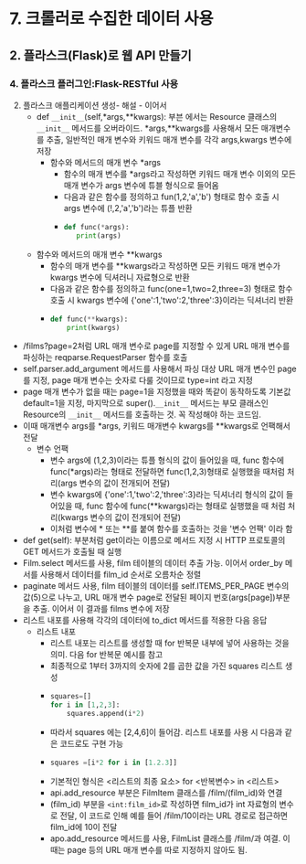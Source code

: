 # 7. 크롤러로 수집한 데이터 사용
## 2. 플라스크(Flask)로 웹 API 만들기
### 4. 플라스크 플러그인:Flask-RESTful 사용
2. 플라스크 애플리케이션 생성- 해설 - 이어서
   - def `__init__`(self,*args,**kwargs): 부븐 에서는 Resource 클래스의 `__init__` 메서드를 오버라이드. *args,**kwargs를 사용해서 모든 매개변수를 추출, 일반적인 매개 변수와 키워드 매개 변수를 각각 args,kwargs 변수에 저장
     - 함수와 메서드의 매개 변수 *args
       - 함수의 매개 변수를 *args라고 작성하면 키워드 매개 변수 이외의 모든 매개 변수가 args 변수에 튜블 형식으로 들어옴
       - 다음과 같은 함수를 정의하고 fun(1,2,'a','b') 형태로 함수 호출 시 args 변수에 (!,2,'a','b')라는 튜플 반환
       - ```python
         def func(*args):
            print(args)
         ```
    - 함수와 메서드의 매개 변수 **kwargs
      - 함수의 매개 변수를 **kwargs라고 작성하면 모든 키워드 매개 변수가 kwargs 변수에 딕셔러니 자료형으로 반환
      - 다음과 같은 함수를 정의하고 func(one=1,two=2,three=3) 형태로 함수 호출 시 kwargs 변수에 {'one':1,'two':2,'three':3}이라는 딕셔너리 반환
      - ```python
        def func(**kwargs):
            print(kwargs)
        ```
  - /films?page=2처럼 URL 매개 변수로 page를 지정할 수 있게 URL 매개 변수를 파싱하는 reqparse.RequestParser 함수를 호출
  - self.parser.add_argument 메서드를 사용해서 파싱 대상 URL 매개 변수인 page를 지정, page 매개 변수는 숫자로 다룰 것이므로 type=int 라고 지정
  - page 매개 변수가 없을 때는 page=1을 지정했을 때와 똑같이 동작하도록 기본값 default=1을 지정, 마지막으로 super().`__init__` 메서드는 부모 클래스인 Resource의 `__init__` 메서드를 호출하는 것. 꼭 작성해야 하는 코드임.
  - 이때 매개변수 args를 *args, 키워드 매개변수 kwargs를 **kwargs로 언팩해서 전달
    - 변수 언팩
      - 변수 args에 (1,2,3)이라는 튜플 형식의 값이 들어있을 때, func 함수에 func(*args)라는 형태로 전달하면 func(1,2,3)형태로 실행했을 때처럼 처리(args 변수의 값이 전개되어 전달)
      - 변수 kwargs에 {'one':1,'two':2,'three':3}라는 딕셔너리 형식의 값이 들어있을 때, func 함수에 func(**kwargs)라는 형태로 실행했을 때 처럼 처리(kwargs 변수의 값이 전개되어 전달)
      - 이처럼 변수에 * 또는 **를 붙여 함수를 호출하는 것을 '변수 언팩' 이라 함
  - def get(self): 부분처럼 get이라는 이름으로 메서드 지정 시 HTTP 프로토콜의 GET 메서드가 호출될 때 실행
  - Film.select 메서드를 사용, film 테이블의 데이터 추출 가능. 이어서 order_by 메서를 사용해서 데이터를 film_id 순서로 오름차순 정렬
  - paginate 메서드 사용, film 테이블의 데이터를 self.ITEMS_PER_PAGE 변수의 값(5)으로 나누고, URL 매개 변수 page로 전달된 페이지 번호(args[page])부분을 추출. 이어서 이 결과를 films 변수에 저장
  - 리스트 내포를 사용해 각각의 데이터에 to_dict 메서드를 적용한 다음 응답
    - 리스트 내포
      - 리스트 내포는 리스트를 생성할 때 for 반복문 내부에 넣어 사용하는 것을 의미. 다음 for 반복문 예시를 참고
      - 최종적으로 1부터 3까지의 숫자에 2를 곱한 값을 가진 squares 리스트 생성
      - ```python
        squares=[]
        for i in [1,2,3]:
            squares.append(i*2)
        ```
      - 따라서 squares 에는 [2,4,6]이 들어감. 리스트 내포를 사용 시 다음과 같은 코드로도 구현 가능
      - ```python
        squares =[i*2 for i in [1.2.3]]
        ```
      - 기본적인 형식은 <리스트의 최종 요소> for <반복변수> in <리스트>
      - api.add_resource 부분은 FilmItem 클래스를 /film/(film_id)와 연결
      - (film_id) 부분을 `<int:film_id>`로 작성하면 film_id가 int 자료형의 변수로 전달, 이 코드로 인해 예를 들어 /film/10이라는 URL 경로로 접근하면 film_id에 10이 전달
      - apo.add_resource 메서드를 사용, FilmList 클래스를 /film/과 여결. 이 때는 page 등의 URL 매개 변수를 따로 지정하지 않아도 됨.
